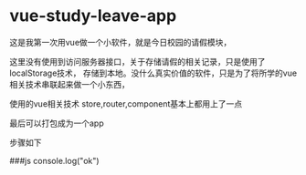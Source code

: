 # vue-study-leave-app
这是我第一次用vue做一个小软件，就是今日校园的请假模块，

这里没有使用到访问服务器接口，关于存储请假的相关记录，只是使用了localStorage技术，
存储到本地。没什么真实价值的软件，只是为了将所学的vue相关技术串联起来做一个小东西，

使用的vue相关技术 store,router,component基本上都用上了一点




最后可以打包成为一个app

步骤如下

###js
console.log("ok")
